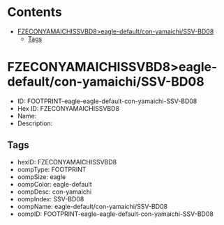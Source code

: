 



Contents
========

* [FZECONYAMAICHISSVBD8>eagle-default/con-yamaichi/SSV-BD08](#fzeconyamaichissvbd8eagle-defaultcon-yamaichissv-bd08)
	* [Tags](#tags)

# FZECONYAMAICHISSVBD8>eagle-default/con-yamaichi/SSV-BD08

- ID: FOOTPRINT-eagle-eagle-default-con-yamaichi-SSV-BD08
- Hex ID: FZECONYAMAICHISSVBD8
- Name: 
- Description: 

## Tags

- hexID: FZECONYAMAICHISSVBD8
- oompType: FOOTPRINT
- oompSize: eagle
- oompColor: eagle-default
- oompDesc: con-yamaichi
- oompIndex: SSV-BD08
- oompName: eagle-default/con-yamaichi/SSV-BD08
- oompID: FOOTPRINT-eagle-eagle-default-con-yamaichi-SSV-BD08
